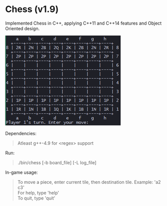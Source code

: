 # Chess (v1.9)
Implemented Chess in C++, applying C++11 and C++14 features and Object Oriented design.  

![alt text](https://github.com/azhu7/Chess/blob/master/images/board.png "Initial Board")

Dependencies:
>Atleast g++-4.9 for &lt;regex&gt; support

Run:
>./bin/chess [-b board_file] [-L log_file]

In-game usage:
>To move a piece, enter current tile, then destination tile. Example: 'a2 c3'  
>For help, type 'help'  
>To quit, type 'quit'
